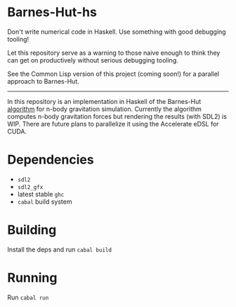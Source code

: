 # Barnes-Hut-hs
Don't write numerical code in Haskell. Use something with good debugging tooling!

Let this repository serve as a warning to those naive enough to think they can get on productively without serious debugging tooling.

See the Common Lisp version of this project (coming soon!) for a parallel approach to Barnes-Hut.

------------

In this repository is an implementation in Haskell of the Barnes-Hut
[algorithm](https://en.wikipedia.org/wiki/Barnes%E2%80%93Hut_simulation) for
n-body gravitation simulation. Currently the algorithm computes n-body
gravitation forces but rendering the results (with SDL2) is WIP. There are
future plans to parallelize it using the Accelerate eDSL for CUDA.

# Dependencies
- `sdl2`
- `sdl2_gfx`
- latest stable `ghc`
- `cabal` build system

# Building
Install the deps and run `cabal build`

# Running
Run `cabal run`
